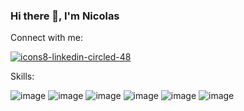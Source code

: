 ### Hi there 👋, I'm Nicolas

Connect with me:

[![icons8-linkedin-circled-48](https://user-images.githubusercontent.com/101421234/178576526-eaa2d840-a7c0-4a9b-8556-6a4be827e6a8.png)](https://www.linkedin.com/in/nicolas-ruff/)

Skills:

![image](https://user-images.githubusercontent.com/101421234/178780544-1f0e33bb-2adb-4d50-ae03-923e7130f0f6.png)
![image](https://user-images.githubusercontent.com/101421234/178780641-40ff9f2f-f164-4418-ac07-33c9cc5e9b22.png)
![image](https://user-images.githubusercontent.com/101421234/178780673-a8f764cc-dd66-4e57-8be4-b7751c717c42.png)
![image](https://user-images.githubusercontent.com/101421234/178780707-96b948c6-91b1-412b-97cd-3850dd6d1909.png)
![image](https://user-images.githubusercontent.com/101421234/178780744-ef773554-bd78-4679-ac11-3b1cfdbed920.png)
![image](https://user-images.githubusercontent.com/101421234/178780771-873539ed-5820-4d9b-af46-1e8370d3c34e.png)




